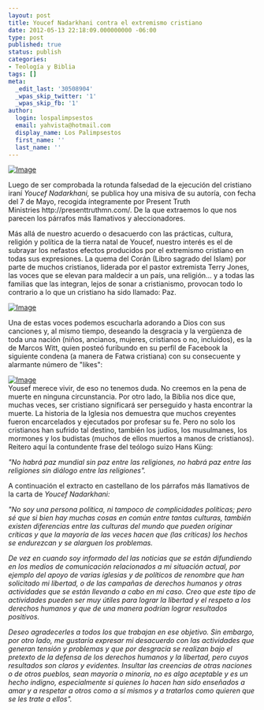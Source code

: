 ```yaml
---
layout: post
title: Youcef Nadarkhani contra el extremismo cristiano
date: 2012-05-13 22:18:09.000000000 -06:00
type: post
published: true
status: publish
categories:
- Teología y Biblia
tags: []
meta:
  _edit_last: '30508904'
  _wpas_skip_twitter: '1'
  _wpas_skip_fb: '1'
author:
  login: lospalimpsestos
  email: yahvista@hotmail.com
  display_name: Los Palimpsestos
  first_name: ''
  last_name: ''
---
```

<p><a href="http://lospalimpsestos.files.wordpress.com/2012/05/nadarkhani-web.jpg"><img class="size-full wp-image aligncenter" src="{{ site.baseurl }}/assets/nadarkhani-web.jpg" alt="Image" /></a></p>
<p>Luego de ser comprobada la rotunda falsedad de la ejecución del cristiano iraní <em>Youcef Nadarkhani, </em>se publica hoy una misiva de su autoría, con fecha del 7 de Mayo, recogida íntegramente por Present Truth Ministries http://presenttruthmn.com/. De la que extraemos lo que nos parecen los párrafos más llamativos y aleccionadores.</p>
<p>Más allá de nuestro acuerdo o desacuerdo con las prácticas, cultura, religión y política de la tierra natal de Youcef, nuestro interés es el de subrayar los nefastos efectos producidos por el extremismo cristiano en todas sus expresiones. La quema del Corán (Libro sagrado del Islam) por parte de muchos cristianos, liderada por el pastor extremista Terry Jones, las voces que se elevan para maldecir a un país, una religión... y a todas las familias que las integran, lejos de sonar a cristianismo, provocan todo lo contrario a lo que un cristiano ha sido llamado: Paz.</p>
<p><a href="http://lospalimpsestos.files.wordpress.com/2012/05/terry-jones-coran-644x362.jpg"><img class="size-full wp-image" src="{{ site.baseurl }}/assets/terry-jones-coran-644x362.jpg" alt="Image" /></a></p>
<p>Una de estas voces podemos escucharla adorando a Dios con sus canciones y, al mismo tiempo, deseando la desgracia y la vergüenza de toda una nación (niños, ancianos, mujeres, cristianos o no, incluidos), es la de Marcos Witt, quien posteó furibundo en su perfil de Facebook la siguiente condena (a manera de Fatwa cristiana) con su consecuente y alarmante número de "likes":</p>
<p><a href="http://lospalimpsestos.files.wordpress.com/2012/05/captura-de-pantalla-2012-05-13-a-las-15-59-04.png"><img class="size-full wp-image aligncenter" src="{{ site.baseurl }}/assets/captura-de-pantalla-2012-05-13-a-las-15-59-04.png" alt="Image" /></a><br />
Yousef merece vivir, de eso no tenemos duda. No creemos en la pena de muerte en ninguna circunstancia. Por otro lado, la Biblia nos dice que, muchas veces, ser cristiano significará ser perseguido y hasta encontrar la muerte. La historia de la Iglesia nos demuestra que muchos creyentes fueron encarcelados y ejecutados por profesar su fe. Pero no solo los cristianos han sufrido tal destino, también los judíos, los musulmanes, los mormones y los budistas (muchos de ellos muertos a manos de cristianos). Reitero aquí la contundente frase del teólogo suizo Hans Küng:</p>
<p><em>"No habrá paz mundial sin paz entre las religiones, no habrá paz entre las religiones sin diálogo entre las religiones".</em></p>
<p>A continuación el extracto en castellano de los párrafos más llamativos de la carta de <em>Youcef Nadarkhani:</em></p>
<p><em>"No soy una persona política, ni tampoco de complicidades políticas; pero sé que si bien hay muchas cosas en común entre tantas culturas, también existen diferencias entre las culturas del mundo que pueden originar críticas y que la mayoría de las veces hacen que (las críticas) los hechos se endurezcan y se alarguen los problemas.</em></p>
<p><em>De vez en cuando soy informado del las noticias que se están difundiendo en los medios de comunicación relacionados a mi situación actual, por ejemplo del apoyo de varias iglesias y de políticos de renombre que han solicitado mi libertad, o de las campañas de derechos humanos y otras actividades que se están llevando a cabo en mi caso. Creo que este tipo de actividades pueden ser muy útiles para lograr la libertad y el respeto a los derechos humanos y que de una manera podrían lograr resultados positivos.</em></p>
<p><em>Deseo agradecerles a todos los que trabajan en ese objetivo. Sin embargo, por otro lado, me gustaría expresar mi desacuerdo con las actividades que generan tensión y problemas y que por desgracia se realizan bajo el pretexto de la defensa de los derechos humanos y la libertad, pero cuyos resultados son claros y evidentes. Insultar las creencias de otras naciones o de otros pueblos, sean mayoría o minoría, no es algo aceptable y es un hecho indigno, especialmente si quienes lo hacen han sido enseñados a amar y a respetar a otros como a sí mismos y a tratarlos como quieren que se les trate a ellos". </em></p>
<div><em><br />
</em></div>

